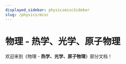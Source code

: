 ```yaml
---
displayed_sidebar: physicsmiscSidebar
slug: /physics/misc
---
```


# 物理 - 热学、光学、原子物理

欢迎来到《物理 - **热学、光学、原子物理**》部分文档！
